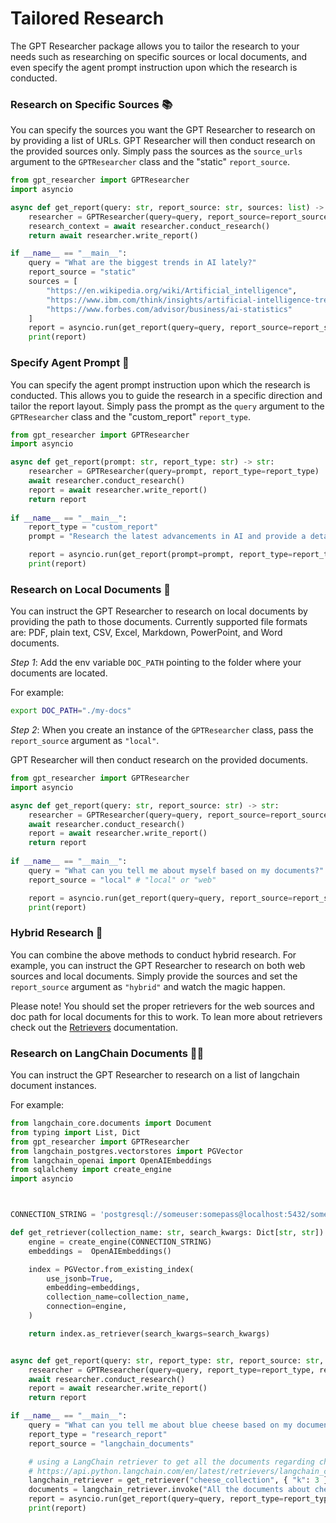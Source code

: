 # Tailored Research
The GPT Researcher package allows you to tailor the research to your needs such as researching on specific sources or local documents, and even specify the agent prompt instruction upon which the research is conducted.

### Research on Specific Sources 📚

You can specify the sources you want the GPT Researcher to research on by providing a list of URLs. GPT Researcher will then conduct research on the provided sources only.
Simply pass the sources as the `source_urls` argument to the `GPTResearcher` class and the "static" `report_source`.

```python
from gpt_researcher import GPTResearcher
import asyncio

async def get_report(query: str, report_source: str, sources: list) -> str:
    researcher = GPTResearcher(query=query, report_source=report_source, source_urls=sources)
    research_context = await researcher.conduct_research()
    return await researcher.write_report()

if __name__ == "__main__":
    query = "What are the biggest trends in AI lately?"
    report_source = "static"
    sources = [
        "https://en.wikipedia.org/wiki/Artificial_intelligence",
        "https://www.ibm.com/think/insights/artificial-intelligence-trends",
        "https://www.forbes.com/advisor/business/ai-statistics"
    ]
    report = asyncio.run(get_report(query=query, report_source=report_source, sources=sources))
    print(report)
```

### Specify Agent Prompt 📝

You can specify the agent prompt instruction upon which the research is conducted. This allows you to guide the research in a specific direction and tailor the report layout.
Simply pass the prompt as the `query` argument to the `GPTResearcher` class and the "custom_report" `report_type`.

```python
from gpt_researcher import GPTResearcher
import asyncio

async def get_report(prompt: str, report_type: str) -> str:
    researcher = GPTResearcher(query=prompt, report_type=report_type)
    await researcher.conduct_research()
    report = await researcher.write_report()
    return report
    
if __name__ == "__main__":
    report_type = "custom_report"
    prompt = "Research the latest advancements in AI and provide a detailed report in APA format including sources."

    report = asyncio.run(get_report(prompt=prompt, report_type=report_type))
    print(report)
```

### Research on Local Documents 📄
You can instruct the GPT Researcher to research on local documents by providing the path to those documents. Currently supported file formats are: PDF, plain text, CSV, Excel, Markdown, PowerPoint, and Word documents.

*Step 1*: Add the env variable `DOC_PATH` pointing to the folder where your documents are located.

For example:

```bash
export DOC_PATH="./my-docs"
```

*Step 2*: When you create an instance of the `GPTResearcher` class, pass the `report_source` argument as `"local"`.

GPT Researcher will then conduct research on the provided documents.

```python
from gpt_researcher import GPTResearcher
import asyncio

async def get_report(query: str, report_source: str) -> str:
    researcher = GPTResearcher(query=query, report_source=report_source)
    await researcher.conduct_research()
    report = await researcher.write_report()
    return report
    
if __name__ == "__main__":
    query = "What can you tell me about myself based on my documents?"
    report_source = "local" # "local" or "web"

    report = asyncio.run(get_report(query=query, report_source=report_source))
    print(report)
```

### Hybrid Research 🔄
You can combine the above methods to conduct hybrid research. For example, you can instruct the GPT Researcher to research on both web sources and local documents.
Simply provide the sources and set the `report_source` argument as `"hybrid"` and watch the magic happen.

Please note! You should set the proper retrievers for the web sources and doc path for local documents for this to work.
To lean more about retrievers check out the [Retrievers](https://docs.gptr.dev/docs/gpt-researcher/retrievers) documentation.


### Research on LangChain Documents 🦜️🔗
You can instruct the GPT Researcher to research on a list of langchain document instances.

For example:

```python
from langchain_core.documents import Document
from typing import List, Dict
from gpt_researcher import GPTResearcher
from langchain_postgres.vectorstores import PGVector
from langchain_openai import OpenAIEmbeddings
from sqlalchemy import create_engine
import asyncio



CONNECTION_STRING = 'postgresql://someuser:somepass@localhost:5432/somedatabase'

def get_retriever(collection_name: str, search_kwargs: Dict[str, str]):
    engine = create_engine(CONNECTION_STRING)
    embeddings =  OpenAIEmbeddings()

    index = PGVector.from_existing_index(
        use_jsonb=True,
        embedding=embeddings,
        collection_name=collection_name,
        connection=engine,
    )

    return index.as_retriever(search_kwargs=search_kwargs)


async def get_report(query: str, report_type: str, report_source: str, documents: List[Document]) -> str:
    researcher = GPTResearcher(query=query, report_type=report_type, report_source=report_source, documents=documents)
    await researcher.conduct_research()
    report = await researcher.write_report()
    return report

if __name__ == "__main__":
    query = "What can you tell me about blue cheese based on my documents?"
    report_type = "research_report"
    report_source = "langchain_documents"

    # using a LangChain retriever to get all the documents regarding cheese
    # https://api.python.langchain.com/en/latest/retrievers/langchain_core.retrievers.BaseRetriever.html#langchain_core.retrievers.BaseRetriever.invoke
    langchain_retriever = get_retriever("cheese_collection", { "k": 3 })
    documents = langchain_retriever.invoke("All the documents about cheese")
    report = asyncio.run(get_report(query=query, report_type=report_type, report_source=report_source, documents=documents))
    print(report)
```
